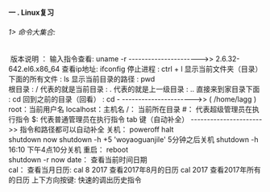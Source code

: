 ####    一  . Linux复习

######       1> 命令大集合:

​                  版本说明 ： 输入指令查看:   uname -r    ---------------------->>   2.6.32-642.el6.x86_64
							查看ip地址:   ifconfig
							停止进程  :  ctrl  + l
							显示当前文件夹（目录）下面的所有文件 : ls
							显示当前目录的路径 : pwd  
							根目录    :  /
							代表的就是当前目录     :     .
							代表的就是上一级目录  :     ..
							直接来到家目录下面    :  cd
							回到之前的目录（回看） :   cd  -      ---------------------->>      ( /home/lagg )
							root：当前用户名
							localhost：主机名
							/：   当前所在目录
							#：   代表超级管理员在执行指令
							$:    代表普通管理员在执行指令
							tab  键（自动补全）   ---------------------->>   指令和路径都可以自动补全
				关机：	poweroff   halt   
							shutdown  now
							shutdown -h +5   'woyaoguanjile'    5分钟之后关机
							shutdown -h 16:10    下午4点10分关机
				重启：	reboot   
							shutdown -r now
				date： 查看当前时间日期	
				cal：
				查看当月日历:
									cal 8 2017   查看2017年8月的日历
									cal 2017     查看2017年所有的日历
				上下方向按键:
									快速的调出历史指令



​      
